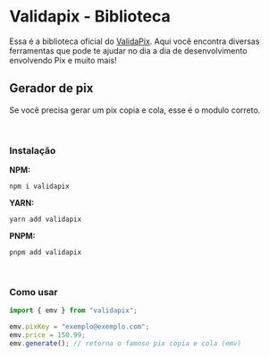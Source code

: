 # Validapix - Biblioteca

Essa é a biblioteca oficial do <a href="https://validapix.tech" target="_blank">ValidaPix</a>. Aqui você encontra diversas ferramentas que pode te ajudar no dia a dia de desenvolvimento envolvendo Pix e muito mais!

## Gerador de pix

Se você precisa gerar um pix copia e cola, esse é o modulo correto.

<br />

### Instalação

<strong>NPM:</strong>

```
npm i validapix
```

<strong>YARN:</strong>

```
yarn add validapix
```

<strong>PNPM:</strong>

```
pnpm add validapix
```

<br />

### Como usar

```Typescript
import { emv } from "validapix";

emv.pixKey = "exemplo@exemplo.com";
emv.price = 150.99;
emv.generate(); // retorna o famoso pix copia e cola (emv)
```
